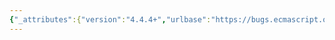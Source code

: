 ```yaml
---
{"_attributes":{"version":"4.4.4+","urlbase":"https://bugs.ecmascript.org/","maintainer":"dherman@mozilla.com"},"bug":{"bug_id":2907,"creation_ts":"2014-05-27 08:54:00 -0700","short_desc":"22.2.2.1.2 TypedArrayAllocOrInit: Move ReturnIfAbrupt directly after SetArrayBufferData","delta_ts":"2014-07-19 18:54:05 -0700","product":"Draft for 6th Edition","component":"technical issue","version":"Rev 25: May 22, 2014 Draft","rep_platform":"All","op_sys":"All","bug_status":"RESOLVED","resolution":"FIXED","priority":"Normal","bug_severity":"normal","everconfirmed":true,"reporter":{"uid":"andrebargull","name":"André Bargull"},"assigned_to":{"uid":"allen","name":"Allen Wirfs-Brock"},"long_desc":[{"commentid":8652,"comment_count":0,"who":{"uid":"andrebargull","name":"André Bargull"},"bug_when":"2014-05-27 08:54:19 -0700","thetext":"22.2.2.1.2 Runtime Semantics: TypedArrayAllocOrInit( constructor, target, length)\n\nThe ReturnIfAbrupt should appear directly after SetArrayBufferData."},{"commentid":9190,"comment_count":1,"who":{"uid":"allen","name":"Allen Wirfs-Brock"},"bug_when":"2014-07-14 12:48:36 -0700","thetext":"fixed in rev26 editor's draft"},{"commentid":9403,"comment_count":2,"who":{"uid":"allen","name":"Allen Wirfs-Brock"},"bug_when":"2014-07-19 18:54:05 -0700","thetext":"fixed in rev26"}]}}
---
```

